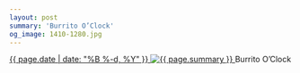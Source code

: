 ```yaml
---
layout: post
summary: 'Burrito O’Clock'
og_image: 1410-1280.jpg
---
```


<p>
 <time>
  <a href="/1410">
   {{ page.date | date: "%B %-d, %Y" }}
  </a>
 </time>
 <a href="/1410">
  <img alt="{{ page.summary }}" data-taken="7/1/2021" sizes="(min-width: 700px) 50vw, calc(100vw - 2rem)" src="{{ site.assets_url }}/1410-640.jpg" srcset="{{ site.assets_url }}/1410-320.jpg 320w, {{ site.assets_url }}/1410-640.jpg 640w, {{ site.assets_url }}/1410-960.jpg 960w, {{ site.assets_url }}/1410-1280.jpg 1280w"/>
 </a>
 <span>
  Burrito O’Clock
 </span>
</p>
